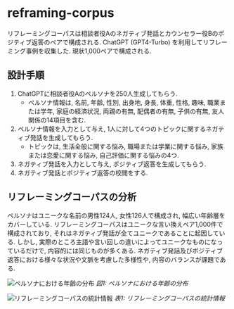 # reframing-corpus
リフレーミングコーパスは相談者役Aのネガティブ発話とカウンセラー役Bのポジティブ返答のペアで構成される. 
ChatGPT (GPT4-Turbo) を利用してリフレーミング事例を収集した. 
現状1,000ペアで構成される. 

## 設計手順
1. ChatGPTに相談者役Aのペルソナを250人生成してもらう.
   - ペルソナ情報は, 名前, 年齢, 性別, 出身地, 身長, 体重, 性格, 趣味, 職業または学年, 家庭の経済状況, 両親の有無, 配偶者の有無, 子供の有無, 友人関係の14項目を含む.
2. ペルソナ情報を入力として与え, 1人に対して4つのトピックに関するネガティブ発話を生成してもらう.
   - トピックは, 生活全般に関する悩み, 職場または学業に関する悩み, 家族または恋愛に関する悩み, 自己評価に関する悩みの4つ.
3. ネガティブ発話を入力として与え, ポジティブ返答を生成してもらう.
4. ネガティブ発話とポジティブ返答の校閲をする.

## リフレーミングコーパスの分析
ペルソナはユニークな名前の男性124人, 女性126人で構成され, 幅広い年齢層をカバーしている. 
リフレーミングコーパスはユニークな言い換えペア1,000件で構成されており, それはネガティブ発話が全てユニークであることに起因している.
しかし, 実際のところ主語や言い回しの違いによってユニークなものになっているだけで, 内容的には同じものが多くある. 
ネガティブ発話及びポジティブ返答における様々な状況や文脈を考慮した多様性や, 内容のバランスが課題である. 


![ペルソナにおける年齢の分布](https://github.com/RyunosukeFunasako/reframing-corpus/assets/74218549/c4df2eb2-baf6-46bb-b6f3-bb2a93420620)
*図1: ペルソナにおける年齢の分布*

![リフレーミングコーパスの統計情報](https://github.com/RyunosukeFunasako/reframing-corpus/assets/74218549/72c3bc97-3545-4771-8ae4-959b2e36b6ec)
*表1: リフレーミングコーパスの統計情報*
